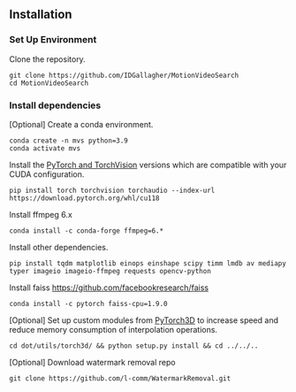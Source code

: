 ## Installation

### Set Up Environment
Clone the repository.
```
git clone https://github.com/IDGallagher/MotionVideoSearch
cd MotionVideoSearch
```

### Install dependencies

[Optional] Create a conda environment.
```
conda create -n mvs python=3.9
conda activate mvs
```

Install the [PyTorch and TorchVision](https://pytorch.org/get-started/locally/) versions which are compatible with your CUDA configuration.
```
pip install torch torchvision torchaudio --index-url https://download.pytorch.org/whl/cu118
```

Install ffmpeg 6.x
```
conda install -c conda-forge ffmpeg=6.*
```

Install other dependencies.
```
pip install tqdm matplotlib einops einshape scipy timm lmdb av mediapy typer imageio imageio-ffmpeg requests opencv-python

```
Install faiss https://github.com/facebookresearch/faiss
```
conda install -c pytorch faiss-cpu=1.9.0
```

[Optional] Set up custom modules from [PyTorch3D](https://github.com/facebookresearch/pytorch3d) to increase speed and reduce memory consumption of interpolation operations.
```
cd dot/utils/torch3d/ && python setup.py install && cd ../../..
```

[Optional] Download watermark removal repo
```
git clone https://github.com/l-comm/WatermarkRemoval.git
```